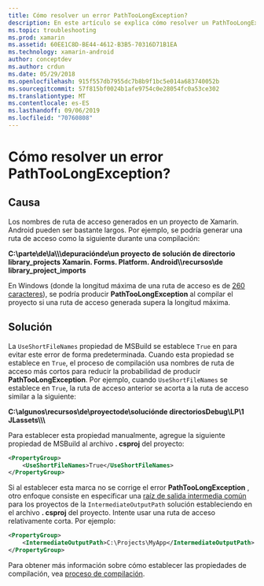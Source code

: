 ```yaml
---
title: Cómo resolver un error PathTooLongException?
description: En este artículo se explica cómo resolver un PathTooLongException que puede producirse al compilar una aplicación.
ms.topic: troubleshooting
ms.prod: xamarin
ms.assetid: 60EE1C8D-BE44-4612-B3B5-70316D71B1EA
ms.technology: xamarin-android
author: conceptdev
ms.author: crdun
ms.date: 05/29/2018
ms.openlocfilehash: 915f557db7955dc7b8b9f1bc5e014a683740052b
ms.sourcegitcommit: 57f815bf0024b1afe9754c0e28054fc0a53ce302
ms.translationtype: MT
ms.contentlocale: es-ES
ms.lasthandoff: 09/06/2019
ms.locfileid: "70760808"
---
```

# <a name="how-do-i-resolve-a-pathtoolongexception-error"></a>Cómo resolver un error PathTooLongException?

## <a name="cause"></a>Causa

Los nombres de ruta de acceso generados en un proyecto de Xamarin. Android pueden ser bastante largos.
Por ejemplo, se podría generar una ruta de acceso como la siguiente durante una compilación:

**C:\\parte\\de\\la\\\\\\depuraciónde\\un proyecto de solución de directorio library_projects Xamarin. Forms. Platform. Android\\\\recursos\\de library_project_imports**

En Windows (donde la longitud máxima de una ruta de acceso es de [260 caracteres](https://msdn.microsoft.com/library/windows/desktop/aa365247.aspx)), se podría producir **PathTooLongException** al compilar el proyecto si una ruta de acceso generada supera la longitud máxima. 

## <a name="fix"></a>Solución

La `UseShortFileNames` propiedad de MSBuild se establece `True` en para evitar este error de forma predeterminada. Cuando esta propiedad se establece en `True`, el proceso de compilación usa nombres de ruta de acceso más cortos para reducir la probabilidad de producir **PathTooLongException**.
Por ejemplo, cuando `UseShortFileNames` se establece en `True`, la ruta de acceso anterior se acorta a la ruta de acceso similar a la siguiente:

**C:\\algunos\\recursos\\de\\proyectode\\soluciónde directoriosDebug\\LP\\1 JLassets\\\\\\**

Para establecer esta propiedad manualmente, agregue la siguiente propiedad de MSBuild al archivo **. csproj** del proyecto:

```xml
<PropertyGroup>
    <UseShortFileNames>True</UseShortFileNames>
</PropertyGroup>
```

Si al establecer esta marca no se corrige el error **PathTooLongException** , otro enfoque consiste en especificar una [raíz de salida intermedia común](https://blogs.msdn.microsoft.com/kirillosenkov/2015/04/04/using-a-common-intermediate-and-output-directory-for-your-solution/) para los proyectos de la `IntermediateOutputPath` solución estableciendo en el archivo **. csproj** del proyecto. Intente usar una ruta de acceso relativamente corta. Por ejemplo:

```xml
<PropertyGroup>
    <IntermediateOutputPath>C:\Projects\MyApp</IntermediateOutputPath>
</PropertyGroup>
```

Para obtener más información sobre cómo establecer las propiedades de compilación, vea [proceso de compilación](~/android/deploy-test/building-apps/build-process.md).
